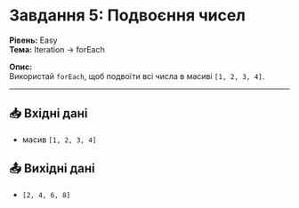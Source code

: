 # Завдання 5: Подвоєння чисел

**Рівень:** Easy  
**Тема:** Iteration → forEach  

**Опис:**  
Використай `forEach`, щоб подвоїти всі числа в масиві `[1, 2, 3, 4]`.

---

## 📥 Вхідні дані
- масив `[1, 2, 3, 4]`

## 📤 Вихідні дані
- `[2, 4, 6, 8]`
